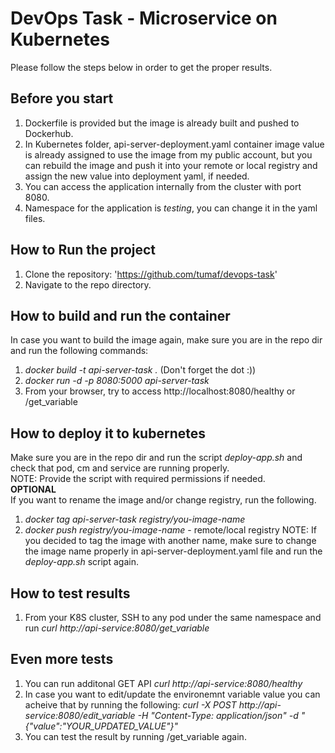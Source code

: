 # DevOps Task - Microservice on Kubernetes

Please follow the steps below in order to get the proper results.

## Before you start
1. Dockerfile is provided but the image is already built and pushed to Dockerhub.
2. In Kubernetes folder, api-server-deployment.yaml container image value is already assigned to use the image from my public account, but you can rebuild the image and push it into your remote or local registry and assign the new value into deployment yaml, if needed.
3. You can access the application internally from the cluster with port 8080.
4. Namespace for the application is *testing*, you can change it in the yaml files.

## How to Run the project
1. Clone the repository: 'https://github.com/tumaf/devops-task'
2. Navigate to the repo directory.

## How to build and run the container
In case you want to build the image again, make sure you are in the repo dir and run the following commands:
1. *docker build -t api-server-task .* (Don't forget the dot :))
2. *docker run -d -p 8080:5000 api-server-task*
3. From your browser, try to access http://localhost:8080/healthy or /get_variable

## How to deploy it to kubernetes
Make sure you are in the repo dir and run the script *deploy-app.sh* and check that pod, cm and service are running properly.\
NOTE: Provide the script with required permissions if needed.\
**OPTIONAL**\
If you want to rename the image and/or change registry, run the following.
1. *docker tag api-server-task registry/you-image-name*
2. *docker push registry/you-image-name* - remote/local registry 
NOTE: If you decided to tag the image with another name, make sure to change the image name properly in api-server-deployment.yaml file and run the *deploy-app.sh* script again.


## How to test results
1. From your K8S cluster, SSH to any pod under the same namespace and run *curl http://api-service:8080/get_variable*

## Even more tests
1. You can run additonal GET API *curl http://api-service:8080/healthy*
2. In case you want to edit/update the environemnt variable value you can acheive that by running the following:
   *curl -X POST http://api-service:8080/edit_variable -H "Content-Type: application/json" -d "{\"value\":\"YOUR_UPDATED_VALUE\"}"*
3. You can test the result by running /get_variable again.
